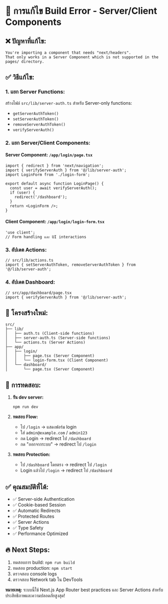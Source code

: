 # 🚀 การแก้ไข Build Error - Server/Client Components

## ❌ **ปัญหาที่แก้ไข:**
```
You're importing a component that needs "next/headers". 
That only works in a Server Component which is not supported in the pages/ directory.
```

## ✅ **วิธีแก้ไข:**

### 1. **แยก Server Functions:**
สร้างไฟล์ `src/lib/server-auth.ts` สำหรับ Server-only functions:
- `getServerAuthToken()`
- `setServerAuthToken()`
- `removeServerAuthToken()`
- `verifyServerAuth()`

### 2. **แยก Server/Client Components:**

#### **Server Component: `/app/login/page.tsx`**
```tsx
import { redirect } from 'next/navigation';
import { verifyServerAuth } from '@/lib/server-auth';
import LoginForm from './login-form';

export default async function LoginPage() {
  const user = await verifyServerAuth();
  if (user) {
    redirect('/dashboard');
  }
  return <LoginForm />;
}
```

#### **Client Component: `/app/login/login-form.tsx`**
```tsx
'use client';
// Form handling และ UI interactions
```

### 3. **อัปเดต Actions:**
```tsx
// src/lib/actions.ts
import { setServerAuthToken, removeServerAuthToken } from '@/lib/server-auth';
```

### 4. **อัปเดต Dashboard:**
```tsx
// src/app/dashboard/page.tsx
import { verifyServerAuth } from '@/lib/server-auth';
```

## 🎯 **โครงสร้างใหม่:**

```
src/
├── lib/
│   ├── auth.ts (Client-side functions)
│   ├── server-auth.ts (Server-side functions)
│   └── actions.ts (Server Actions)
├── app/
│   ├── login/
│   │   ├── page.tsx (Server Component)
│   │   └── login-form.tsx (Client Component)
│   └── dashboard/
│       └── page.tsx (Server Component)
```

## 🧪 **การทดสอบ:**

1. **รัน dev server:**
   ```bash
   npm run dev
   ```

2. **ทดสอบ Flow:**
   - ไป `/login` → แสดงฟอร์ม login
   - ใส่ `admin@example.com` / `admin123`
   - กด Login → redirect ไป `/dashboard`
   - กด "ออกจากระบบ" → redirect ไป `/login`

3. **ทดสอบ Protection:**
   - ไป `/dashboard` โดยตรง → redirect ไป `/login`
   - Login แล้วไป `/login` → redirect ไป `/dashboard`

## ✅ **คุณสมบัติที่ได้:**

- ✅ Server-side Authentication
- ✅ Cookie-based Session
- ✅ Automatic Redirects
- ✅ Protected Routes
- ✅ Server Actions
- ✅ Type Safety
- ✅ Performance Optimized

## 🔥 **Next Steps:**

1. ทดสอบการ build: `npm run build`
2. ทดสอบ production: `npm start`
3. ตรวจสอบ console logs
4. ตรวจสอบ Network tab ใน DevTools

**หมายเหตุ:** ระบบนี้ใช้ Next.js App Router best practices และ Server Actions สำหรับประสิทธิภาพและความปลอดภัยสูงสุด!
